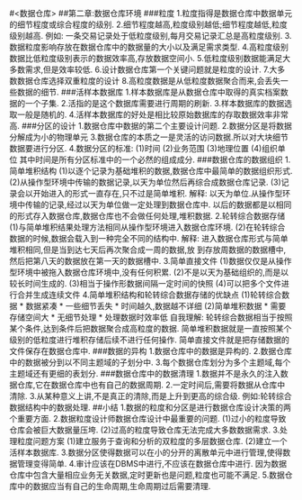 #<数据仓库>
##第二章:数据仓库环境
###粒度
	1.粒度指得是数据仓库中数据单元的细节程度或综合程度的级别.
	2.细节程度越高,粒度级别越低;细节程度越低,粒度级别越高.
	例如:
		一条交易记录处于低粒度级别,每月交易记录汇总是高粒度级别.
	3.数据粒度影响存放在数据仓库中的数据量的大小以及满足需求类型.
	4.高粒度级别数据比低粒度级别表示的数据效率高,存放数据空间小.
	5.低粒度级别数据能满足大多数需求,但是效率较低.
	6.设计数据仓库第一个关键问题就是粒度的设计.
	7.大多数数据仓库选择双重粒度的设计
	8.高粒度数据是从低粒度数据聚合而来,会丢失一些数据的细节.
###活样本数据库
	1.样本数据库是从数据仓库中取得的真实档案数据的一个子集.
	2.活指的是这个数据库需要进行周期的刷新.
	3.样本数据库的数据选取一般是随机的.
	4.活样本数据库的好处是相比较原始数据库的存取数据效率非常高.
###分区的设计
	1.数据仓库中数据的第二个主要设计问题.
	2.数据分区是将数据分解成为小的物理单元
	3.数据仓库的本质之一是灵活的访问数据.所以对大块细节数据要进行分区.
	4.数据分区的标准:
		(1)时间
		(2)业务范围
		(3)地理位置
		(4)组织单位
	  其中时间是所有分区标准中的一个必然的组成成分.
###数据仓库的数据组织
	1.简单堆积结构
	  (1)以逐个记录为基础堆积的数据,数据仓库中最简单的数据组织形式.
	  (2)从操作型环境中传输的数据记录,以天为单位然后再综合成数据仓库记录.
	  (3)记录会以开始进入的形式一直存在,只不过是简单堆积.
	  解释:
	  	以天为单位.从操作型环境中传输的记录,经过以天为单位做一定处理到数据仓库中.
	  以后的数据都是以相同的形式存入数据仓库,数据仓库也不会做任何处理,堆积数据.
	2.轮转综合数据存储
	  (1)与简单堆积结果处理方法相同从操作型环境进入数据仓库环境.
	  (2)在轮转综合数据的时候,数据会载入到一种完全不同的结构中.
	  解释:
	  	进入数据仓库形式与简单堆积相同,但是当到达七天后再次聚合成一周的数据,放	  到存放周数据的数据槽中,然后把第八天的数据放在第一天的数据槽中.
	3.简单直接文件
	  (1)数据仅仅是从操作型环境中被拖入数据仓库环境中,没有任何积累.
	  (2)不是以天为基础组织的,而是以较长时间生成的.
	  (3)相当于操作形数据间隔一定时间的快照
	  (4)可以把多个文件进行合并生成连续文件
	4.简单堆积结构和轮转综合数据存储的优缺点
		(1)轮转综合数据
			* 数据紧凑
			* 一些细节丢失
			* 时间越久,数据越不详细
		(2)简单堆积数据
			* 需要存储空间大
			* 无细节处理
			* 处理数据时效率低
	 自我理解:
		轮转综合数据相当于按照某个条件,达到条件后把数据聚合成高粒度的数据.
		简单堆积数据就是一直按照某个级别的低粒度进行堆积存储后续不进行任何操作.
		简单直接文件就是把存储数据的文件保存在数据仓库中.
###数据的异构
	1.数据仓库中的数据是异构的.
	2.数据仓库中的数据被分到以不同主题域的子划分中.
	3.每个数据仓库划分为多个主题域,每个主题域还有更细的表划分.
###数据仓库中的数据清理
	1.数据并不是永久的注入数据仓库,它在数据仓库中也有自己的数据周期.
	2.一定时间后,需要将数据从仓库中清除.
	3.从某种意义上讲,不是真正的清除,而是上升到更高的综合级.
	例如:轮转综合数据结构中的数据处理.
##小结
	1.数据的粒度和分区是进行数据仓库设计决策的两个重要方面.
	2.数据粒度设计师数据仓库设计中最重要的问题.
		(1)过小的粒度导致仓库会被巨大数据量压垮.
		(2)过高的粒度导致仓库无法完成大多数数据需求.
	3.处理粒度问题方案
		(1)建立服务于查询和分析的双粒度的多层数据仓库.
		(2)建立一个活样本数据库.
	3.数据分区使得数据可以在小的分开的离散单元中进行管理,使得数据管理变得简单.
	4.审计应该在DBMS中进行,不应该在数据仓库中进行.
		因为数据仓库中包含大量相应业务无关数据,定时更新也是问题,粒度也可能不满足.
	5.数据仓库中的数据应当有自己的生命周期,生命周期过后需要清理.
	
	